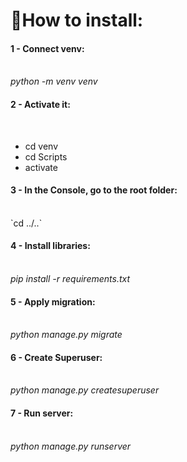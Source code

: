 <h1>👋How to install: </h1>
<h4>1 - Connect venv:</h4><br> 
<i>python -m venv venv</i>
<h4>2 - Activate it:</h4><br> 
<ul>
  <li>cd venv</li>
  <li>cd Scripts</li>
  <li>activate</li>
</ul>
<h4>3 - In the Console, go to the root folder:</h4><br>
`cd ../..`
<h4>4 - Install libraries:</h4><br> 
<i>pip install -r requirements.txt</i>
<h4>5 - Apply migration:</h4><br> 
<i>python manage.py migrate</i>
<h4>6 - Create Superuser:</h4><br> 
<i>python manage.py createsuperuser</i>
<h4>7 - Run server:</h4><br> 
<i>python manage.py runserver</i>
